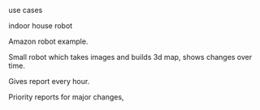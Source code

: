 use cases 


indoor house robot 


Amazon robot example. 

Small robot which takes images and builds 3d map, shows changes over time. 

Gives report every hour.

Priority reports for major changes,
